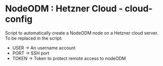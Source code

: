 # NodeODM : Hetzner Cloud - cloud-config
Script to automatically create a NodeODM node on a Hetzner cloud server.
To be replaced in the script:
* USER -> An username account
* PORT -> SSH port
* TOKEN -> Token to protect remote access to nodeODM

